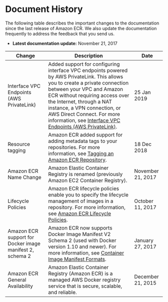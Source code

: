 # Document History<a name="doc-history"></a>

The following table describes the important changes to the documentation since the last release of Amazon ECR\. We also update the documentation frequently to address the feedback that you send us\.
+  **Latest documentation update:** November 21, 2017 


| Change | Description | Date | 
| --- | --- | --- | 
|  Interface VPC Endpoints \(AWS PrivateLink\)  |  Added support for configuring interface VPC endpoints powered by AWS PrivateLink\. This allows you to create a private connection between your VPC and Amazon ECR without requiring access over the Internet, through a NAT instance, a VPN connection, or AWS Direct Connect\. For more information, see [Interface VPC Endpoints \(AWS PrivateLink\)](vpc-endpoints.md)\.  |  25 Jan 2019  | 
|  Resource tagging  |  Amazon ECR added support for adding metadata tags to your repositories\. For more information, see [Tagging an Amazon ECR Repository](ecr-using-tags.md)\.  |  18 Dec 2018  | 
|  Amazon ECR Name Change  | Amazon Elastic Container Registry is renamed \(previously Amazon EC2 Container Registry\)\. | November 21, 2017 | 
|  Lifecycle Policies  |  Amazon ECR lifecycle policies enable you to specify the lifecycle management of images in a repository\. For more information, see [Amazon ECR Lifecycle Policies](LifecyclePolicies.md)\.  | October 11, 2017 | 
|  Amazon ECR support for Docker image manifest 2, schema 2  |  Amazon ECR now supports Docker Image Manifest V2 Schema 2 \(used with Docker version 1\.10 and newer\)\. For more information, see [Container Image Manifest Formats](image-manifest-formats.md)\.  | January 27, 2017 | 
|  Amazon ECR General Availability  |  Amazon Elastic Container Registry \(Amazon ECR\) is a managed AWS Docker registry service that is secure, scalable, and reliable\.  | December 21, 2015 | 